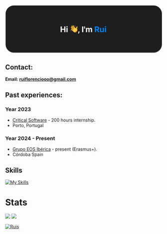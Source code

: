 [![MasterHead](./bannerPf.svg)]()

## Contact:
**Email: ruiflorenciooo@gmail.com**

## Past experiences:
### Year 2023
- [Critical Software](https://criticalsoftware.com/) - 200 hours internship.
- Porto, Portugal
### Year 2024 - Present
- [Grupo EOS Ibérica](https://eosiberica.es/) - present (Erasmus+).
- Córdoba Spain

## Skills
[![My Skills](https://skillicons.dev/icons?i=dart,go,js,ts,react,nextjs,nodejs,express,flutter,mongodb,firebase,mysql,postgresql,postman,git,docker,figma,html,css,tailwind,bootstrap,arduino)]()

<h1 align="left">Stats</h3>
<p align="left">
  <img height="200em" src="http://github-readme-stats-7hazcpbnr-suizzz11.vercel.app/api?username=masteerrui&show_icons=true&theme=tokyonight&include_all_commits=true&hide_border=true&bg_color=1E1E1E&count-private=true"/>
    <img height="200em" src="http://github-readme-stats-7hazcpbnr-suizzz11.vercel.app/api/top-langs/?username=masteerrui&layout=compact&langs_count=16&bg_color=1E1E1E&theme=tokyonight&hide_border=true&count-private=true"/>
</p>

[![Ruis](https://github-readme-activity-graph.vercel.app/graph?username=MasteerRui&bg_color=1E1E1E&color=ffffff&line=0080c0&point=403d3d&area=true&hide_border=true)]()

